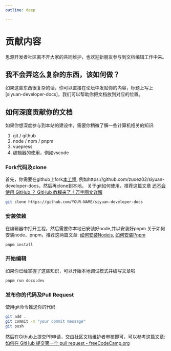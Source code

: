 ```yaml
---
outline: deep

---
```


# 贡献内容

思源开发者社区离不开大家的共同维护，也欢迎新朋友参与到文档编辑工作中来。

## 我不会弄这么复杂的东西，该如何做？

如果这些东西很复杂的话，你可以直接在论坛中发贴你的内容，标题上写上[siyuan-developer-docs]，我们可以帮助你把文档放到对应的位置。

## 如何深度贡献你的文档

如果你想深度参与到本站的建设中，需要你稍微了解一些计算机相关的知识:

1. git / github
2. node / npm / pnpm
3. vuepress
4. 编辑器的使用，例如vscode

### Fork代码及clone
首先，你需要在github上fork[本工程](https://github.com/siyuan-community/siyuan-developer-docs), 例如https://github.com/zuoez02/siyuan-developer-docs，然后再clone到本地。
关于git如何使用，推荐这篇文章 [还不会使用 GitHub ？ GitHub 教程来了！万字图文详解](https://zhuanlan.zhihu.com/p/369486197)
```bash
git clone https://github.com/YOUR-NAME/siyuan-developer-docs
```
### 安装依赖
在编辑器中打开工程，然后需要你本地已安装好node,并以安装好pnpm
关于如何安装node、pnpm，推荐这两篇文章: [如何安装Nodejs](https://www.runoob.com/nodejs/nodejs-install-setup.html), [如何安装Pnpm](https://juejin.cn/post/7207094325897297957)
```bash
pnpm install
```
### 开始编辑
如果你已经掌握了这些知识，可以开始本地调试模式并编写文章啦
```bash
pnpm run docs:dev
```
### 发布你的代码及Pull Request
使用git命令推送你的代码
```bash
git add .
git commit -m "your commit message"
git push
```
然后在Github上提交PR申请，交由社区文档维护者审核即可，可以参考这篇文章: [如何在 GitHub 提交第一个 pull request - freeCodeCamp.org](https://www.freecodecamp.org/chinese/news/how-to-make-your-first-pull-request-on-github/)

